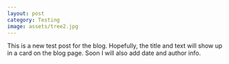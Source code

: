 ```yaml
---
layout: post
category: Testing
image: assets/tree2.jpg
---
```

This is a new test post for the blog. Hopefully, the title and text will show up in a card on the blog page. Soon I will also add date and author info.